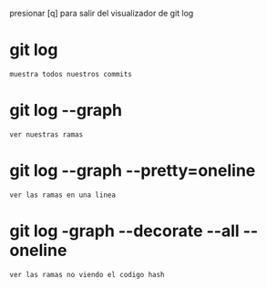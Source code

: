 presionar [q] para salir del visualizador de git log

#   git log                 
    muestra todos nuestros commits

#   git log --graph
    ver nuestras ramas

#   git log --graph --pretty=oneline
    ver las ramas en una linea

#   git log -graph --decorate --all --oneline
    ver las ramas no viendo el codigo hash
    